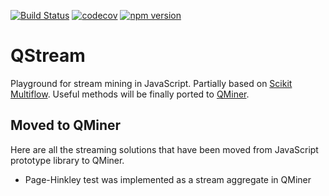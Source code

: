 [![Build Status](https://travis-ci.org/klemenkenda/QStream.svg?branch=master)](https://travis-ci.org/klemenkenda/QStream)
[![codecov](https://codecov.io/gh/klemenkenda/QStream/branch/master/graph/badge.svg)](https://codecov.io/gh/klemenkenda/QStream)
[![npm version](https://badge.fury.io/js/%40klemenkenda%2Fqstream.svg)](https://badge.fury.io/js/%40klemenkenda%2Fqstream)

# QStream

Playground for stream mining in JavaScript. Partially based on [Scikit Multiflow](https://github.com/scikit-multiflow/scikit-multiflow). Useful methods will be finally ported to [QMiner](http://qminer.github.io).

## Moved to QMiner

Here are all the streaming solutions that have been moved from JavaScript prototype library to QMiner.

* Page-Hinkley test was implemented as a stream aggregate in QMiner